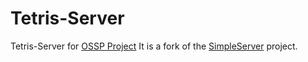 # Tetris-Server
Tetris-Server for [OSSP Project](https://github.com/Seungun-Park/2020-1-OSSP2-2hoon2woon-4)
It is a fork of the [SimpleServer](https://github.com/Pseudomanifold/SimpleServer) project.